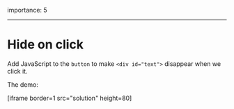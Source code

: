 importance: 5

---

# Hide on click

Add JavaScript to the `button` to make `<div id="text">` disappear when we click it.

The demo:

[iframe border=1 src="solution" height=80]
